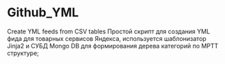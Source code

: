 # Github_YML
Create YML feeds from CSV tables 
Простой скрипт для создания YML фида для товарных сервисов Яндекса, используется шаблонизатор Jinja2 и СУБД Mongo DB для формирования дерева категорий по MPTT структуре;
